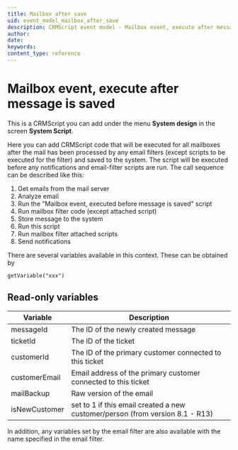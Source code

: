 ```yaml
---
title: Mailbox after save
uid: event_model_mailbox_after_save
description: CRMScript event model - Mailbox event, execute after message is saved
author:
date:
keywords:
content_type: reference
---
```


# Mailbox event, execute after message is saved

This is a CRMScript you can add under the menu **System design** in the screen **System Script**.

Here you can add CRMScript code that will be executed for all mailboxes after the mail has been processed by any email filters (except scripts to be executed for the filter) and saved to the system. The script will be executed before any notifications and email-filter scripts are run. The call sequence can be described like this:

1. Get emails from the mail server
2. Analyze email
3. Run the "Mailbox event, executed before message is saved" script
4. Run mailbox filter code (except attached script)
5. Store message to the system
6. Run this script
7. Run mailbox filter attached scripts
8. Send notifications

There are several variables available in this context. These can be obtained by

```crmscript
getVariable("xxx")
```

## Read-only variables

| Variable | Description |
|---|---|
| messageId | The ID of the newly created message |
| ticketId | The ID of the ticket |
| customerId|  The ID of the primary customer connected to this ticket |
| customerEmail|  Email address of the primary customer connected to this ticket |
| mailBackup | Raw version of the email |
| isNewCustomer | set to 1 if this email created a new customer/person (from version 8.1 - R13) |

In addition, any variables set by the email filter are also available with the name specified in the email filter.
